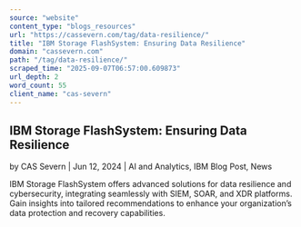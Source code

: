 ```yaml
---
source: "website"
content_type: "blogs_resources"
url: "https://cassevern.com/tag/data-resilience/"
title: "IBM Storage FlashSystem: Ensuring Data Resilience"
domain: "cassevern.com"
path: "/tag/data-resilience/"
scraped_time: "2025-09-07T06:57:00.609873"
url_depth: 2
word_count: 55
client_name: "cas-severn"
---
```


## IBM Storage FlashSystem: Ensuring Data Resilience

by CAS Severn | Jun 12, 2024 | AI and Analytics, IBM Blog Post, News

IBM Storage FlashSystem offers advanced solutions for data resilience and cybersecurity, integrating seamlessly with SIEM, SOAR, and XDR platforms. Gain insights into tailored recommendations to enhance your organization’s data protection and recovery capabilities.